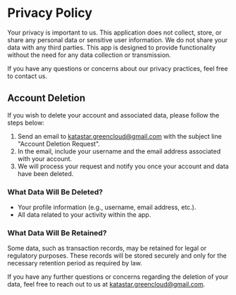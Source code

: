 <!DOCTYPE html>
<html lang="en">
<head>
    <meta charset="UTF-8">
    <meta name="viewport" content="width=device-width, initial-scale=1.0">
</head>
<body>
    <title>Privacy Policy & Account Deletion</title>
    <h1>Privacy Policy</h1>
    <p>Your privacy is important to us. This application does not collect, store, or share any personal data or sensitive user information. We do not share your data with any third parties. This app is designed to provide functionality without the need for any data collection or transmission.</p>
    <p>If you have any questions or concerns about our privacy practices, feel free to contact us.</p>
    <h2>Account Deletion</h2>
    <p>If you wish to delete your account and associated data, please follow the steps below:</p>
    <ol>
        <li>Send an email to <a href="mailto:katastar.greencloud@gmail.com">katastar.greencloud@gmail.com</a> with the subject line "Account Deletion Request".</li>
        <li>In the email, include your username and the email address associated with your account.</li>
        <li>We will process your request and notify you once your account and data have been deleted.</li>
    </ol>
    <h3>What Data Will Be Deleted?</h3>
    <ul>
        <li>Your profile information (e.g., username, email address, etc.).</li>
        <li>All data related to your activity within the app.</li>
    </ul>
    <h3>What Data Will Be Retained?</h3>
    <p>Some data, such as transaction records, may be retained for legal or regulatory purposes. These records will be stored securely and only for the necessary retention period as required by law.</p>
    <p>If you have any further questions or concerns regarding the deletion of your data, feel free to reach out to us at <a href="mailto:katastar.greencloud@gmail.com">katastar.greencloud@gmail.com</a>.</p>
</body>
</html>
